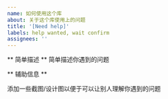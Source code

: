 ```yaml
---
name: 如何使用这个库
about: 关于这个库使用上的问题
title: '[Need help]'
labels: help wanted, wait confirm
assignees: ''
---
```


** 简单描述 **
简单描述你遇到的问题

** 辅助信息 **

添加一些截图/设计图以便于可以让别人理解你遇到的问题
